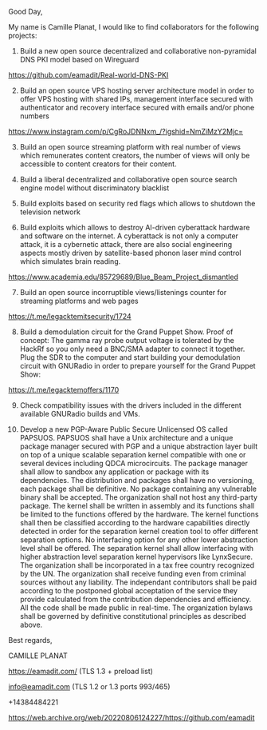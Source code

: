 Good Day,


My name is Camille Planat, I would like to find collaborators for the following projects:

1. Build a new open source decentralized and collaborative non-pyramidal DNS PKI model based on Wireguard

https://github.com/eamadit/Real-world-DNS-PKI


2. Build an open source VPS hosting server architecture model in order to offer VPS hosting with shared IPs, management interface secured with authenticator and recovery interface secured with emails and/or phone numbers

https://www.instagram.com/p/CgRoJDNNxm_/?igshid=NmZiMzY2Mjc=

3. Build an open source streaming platform with real number of views which remunerates content creators, the number of views will only be accessible to content creators for their content.

4. Build a liberal decentralized and collaborative open source search engine model without discriminatory blacklist

5. Build exploits based on security red flags which allows to shutdown the television network

6. Build exploits which allows to destroy AI-driven cyberattack hardware and software on the internet. A cyberattack is not only a computer attack, it is a cybernetic attack, there are also social engineering aspects mostly driven by satellite-based phonon laser mind control which simulates brain reading.

https://www.academia.edu/85729689/Blue_Beam_Project_dismantled

7. Build an open source incorruptible views/listenings counter for streaming platforms and web pages

https://t.me/legacktemitsecurity/1724

8. Build a demodulation circuit for the Grand Puppet Show. Proof of concept:
The gamma ray probe output voltage is tolerated by the HackRf so you only need a BNC/SMA adapter to connect it together. Plug the SDR to the computer and start building your demodulation circuit with GNURadio in order to prepare yourself for the Grand Puppet Show:

https://t.me/legacktemoffers/1170

9. Check compatibility issues with the drivers included in the different available GNURadio builds and VMs.

10. Develop a new PGP-Aware Public Secure Unlicensed OS called PAPSUOS. PAPSUOS shall have a Unix architecture and a unique package manager secured with PGP and a unique abstraction layer built on top of a unique scalable separation kernel compatible with one or several devices including QDCA microcircuits. The package manager shall allow to sandbox any application or package with its dependencies. The distribution and packages shall have no versioning, each package shall be definitive. No package containing any vulnerable binary shall be accepted. The organization shall not host any third-party package. The kernel shall be written in assembly and its functions shall be limited to the functions offered by the hardware. The kernel functions shall then be classified according to the hardware capabilities directly detected in order for the separation kernel creation tool to offer different separation options. No interfacing option for any other lower abstraction level shall be offered. The separation kernel shall allow interfacing with higher abstraction level separation kernel hypervisors like LynxSecure. The organization shall be incorporated in a tax free country recognized by the UN. The organization shall receive funding even from criminal sources without any liability. The independant contributors shall be paid according to the postponed global acceptation of the service they provide calculated from the contribution dependencies and efficiency. All the code shall be made public in real-time. The organization bylaws shall be governed by definitive constitutional principles as described above.

Best regards,


CAMILLE PLANAT

https://eamadit.com/ (TLS 1.3 + preload list)

info@eamadit.com (TLS 1.2 or 1.3 ports 993/465)

+14384484221


https://web.archive.org/web/20220806124227/https://github.com/eamadit
